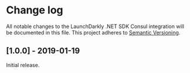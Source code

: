 # Change log

All notable changes to the LaunchDarkly .NET SDK Consul integration will be documented in this file. This project adheres to [Semantic Versioning](http://semver.org).

## [1.0.0] - 2019-01-19

Initial release.
